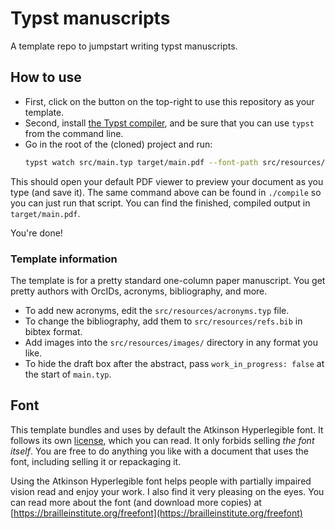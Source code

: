 # Typst manuscripts
A template repo to jumpstart writing typst manuscripts.

## How to use
- First, click on the button on the top-right to use this repository as your template.
- Second, install [the Typst compiler](https://github.com/typst/typst), and
  be sure that you can use `typst` from the command line.
- Go in the root of the (cloned) project and run:
  ```bash
  typst watch src/main.typ target/main.pdf --font-path src/resources/fonts --open 
  ```

This should open your default PDF viewer to preview your document as you type
(and save it).
The same command above can be found in `./compile` so you can just run that script.
You can find the finished, compiled output in `target/main.pdf`.

You're done!

### Template information
The template is for a pretty standard one-column paper manuscript.
You get pretty authors with OrcIDs, acronyms, bibliography, and more.

- To add new acronyms, edit the `src/resources/acronyms.typ` file.
- To change the bibliography, add them to `src/resources/refs.bib` in bibtex
  format.
- Add images into the `src/resources/images/` directory in any format you like.
- To hide the draft box after the abstract, pass `work_in_progress: false` at
  the start of `main.typ`.

## Font
This template bundles and uses by default the Atkinson Hyperlegible font.
It follows its own [license](src/resources/fonts/LICENSE), which you can read.
It only forbids selling *the font itself*. You are free to do anything you like
with a document that uses the font, including selling it or repackaging it.

Using the Atkinson Hyperlegible font helps people with partially impaired vision
read and enjoy your work. I also find it very pleasing on the eyes.
You can read more about the font (and download more copies) at
[https://brailleinstitute.org/freefont](https://brailleinstitute.org/freefont)

